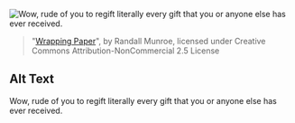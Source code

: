 ![Wow, rude of you to regift literally every gift that you or anyone else has ever received.](https://imgs.xkcd.com/comics/wrapping_paper.png)
> "[Wrapping Paper](https://xkcd.com/2403/)", by Randall Munroe, licensed under Creative Commons Attribution-NonCommercial 2.5 License

## Alt Text
Wow, rude of you to regift literally every gift that you or anyone else has ever received.
